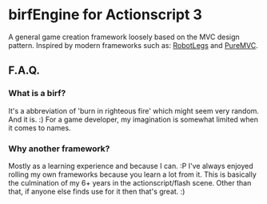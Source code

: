 # birfEngine for Actionscript 3

A general game creation framework loosely based on the MVC design pattern. Inspired by modern frameworks such as: [RobotLegs](http://www.robotlegs.org) and [PureMVC](http://puremvc.org).

## F.A.Q.

### What is a birf?

It's a abbreviation of 'burn in righteous fire' which might seem very random. And it is. :) For a game developer, my imagination is somewhat limited when it comes to names.

### Why another framework?

Mostly as a learning experience and because I can. :P I've always enjoyed rolling my own frameworks because you learn a lot from it. This is basically the culmination of my 6+ years in the actionscript/flash scene. Other than that, if anyone else finds use for it then that's great. :)
